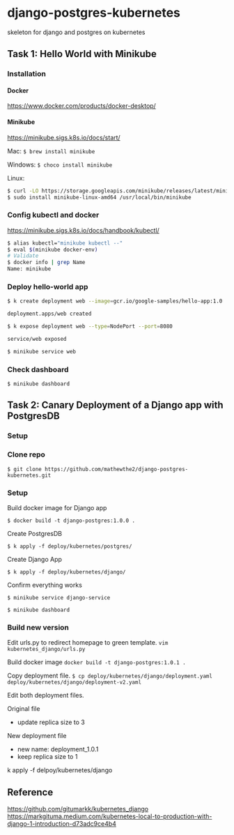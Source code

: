 # django-postgres-kubernetes
skeleton for django and postgres on kubernetes

## Task 1: Hello World with Minikube

### Installation
#### Docker
https://www.docker.com/products/docker-desktop/
#### Minikube
https://minikube.sigs.k8s.io/docs/start/

Mac: `$ brew install minikube`

Windows: `$ choco install minikube`

Linux:
```bash
$ curl -LO https://storage.googleapis.com/minikube/releases/latest/minikube-linux-amd64
$ sudo install minikube-linux-amd64 /usr/local/bin/minikube
```

### Config kubectl and docker
https://minikube.sigs.k8s.io/docs/handbook/kubectl/

```bash
$ alias kubectl="minikube kubectl --"
$ eval $(minikube docker-env)
# Validate 
$ docker info | grep Name
Name: minikube
```

### Deploy hello-world app
```bash
$ k create deployment web --image=gcr.io/google-samples/hello-app:1.0

deployment.apps/web created

$ k expose deployment web --type=NodePort --port=8080

service/web exposed

$ minikube service web
```
### Check dashboard
`$ minikube dashboard`

## Task 2: Canary Deployment of a Django app with PostgresDB

### Setup
### Clone repo
`$ git clone https://github.com/mathewthe2/django-postgres-kubernetes.git`

### Setup
Build docker image for Django app

`$ docker build -t django-postgres:1.0.0 .`

Create PostgresDB

`$ k apply -f deploy/kubernetes/postgres/`

Create Django App

`$ k apply -f deploy/kubernetes/django/`

Confirm everything works

`$ minikube service django-service`

`$ minikube dashboard`

### Build new version
Edit urls.py to redirect homepage to green template.
`vim kubernetes_django/urls.py`

Build docker image
`docker build -t django-postgres:1.0.1 .`

Copy deployment file.
`$ cp deploy/kubernetes/django/deployment.yaml deploy/kubernetes/django/deployment-v2.yaml`

Edit both deployment files. 

Original file
- update replica size to 3

New deployment file
- new name: deployment_1.0.1
- keep replica size to 1

k apply -f delpoy/kubernetes/django

## Reference
https://github.com/gitumarkk/kubernetes_django
https://markgituma.medium.com/kubernetes-local-to-production-with-django-1-introduction-d73adc9ce4b4